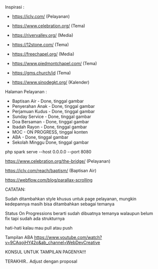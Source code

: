 Inspirasi :

- https://iclv.com/ (Pelayanan)

- https://www.celebration.org/ (Tema)

- https://rivervalley.org/ (Media)

- https://12stone.com/ (Tema)

- https://freechapel.org/ (Media)

- https://www.piedmontchapel.com/ (Tema)

- https://gms.church/id (Tema)

- https://www.sinodegkt.org/ (Kalender)

Halaman Pelayanan :

- Baptisan Air - Done, tinggal gambar
- Penyerahan Anak - Done, tinggal gambar
- Perjamuan Kudus - Done, tinggal gambar
- Sunday Service - Done, tinggal gambar
- Doa Bersaman - Done, tinggal gambar
- Ibadah Rayon - Done, tinggal gambar
- MOC - ON PROGRESS, tinggal konten
- ABA - Done, tinggal gambar
- Sekolah Minggu Done, tinggal gambar

php spark serve --host 0.0.0.0 --port 8080

https://www.celebration.org/the-bridge/ (Pelayanan)

https://iclv.com/reach/baptism/ (Baptisan Air)

https://webflow.com/blog/parallax-scrolling

CATATAN:

Sudah ditambahkan style khusus untuk page pelayanan, mungkin kedepannya masih bisa ditambahkan sebagai temanya

Status On Progressions berarti sudah dibuatnya temanya walaupun belum fix tapi sudah ada strukturnya

hati-hati kalau mau pull atau push

Tampilan ABA
https://www.youtube.com/watch?v=9CAqojHY42o&ab_channel=WebDevCreative

KONSUL UNTUK TAMPILAN PAGENYA!!!

TERAKHIR.. Adjust dengan proposal
